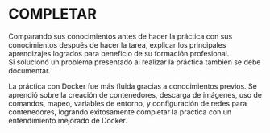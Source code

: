 # COMPLETAR  
Comparando sus conocimientos antes de hacer la práctica con sus conocimientos después de hacer la tarea, explicar los principales aprendizajes logrados para beneficio de su formación profesional.  
Si solucionó un problema presentado al realizar la práctica también se debe documentar.

La práctica con Docker fue más fluida gracias a conocimientos previos. Se aprendió sobre la creación de contenedores, descarga de imágenes, uso de comandos, mapeo, variables de entorno, y configuración de redes para contenedores, logrando exitosamente completar la práctica con un entendimiento mejorado de Docker.
